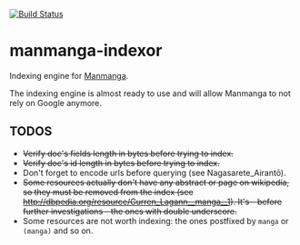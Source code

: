 [![Build Status](https://travis-ci.org/Sn0wFox/manmanga-indexor.svg?branch=master)](https://travis-ci.org/Sn0wFox/manmanga-indexor)

# manmanga-indexor
Indexing engine for [Manmanga](https://github.com/Sn0wFox/manmanga).

The indexing engine is almost ready to use and will allow Manmanga
to not rely on Google anymore.

## TODOS
* ~~Verify doc's fields length in bytes before trying to index.~~
* ~~Verify doc's id length in bytes before trying to index.~~
* Don't forget to encode urls before querying (see Nagasarete_Airantō).
* ~~Some resources actually don't have any abstract or page on wikipedia,
so they must be removed from the index (see http://dbpedia.org/resource/Gurren_Lagann__manga__1).
It's - before further investigations - the ones with double underscore.~~
* Some resources are not worth indexing: the ones postfixed by `manga`
or `(manga)` and so on.
